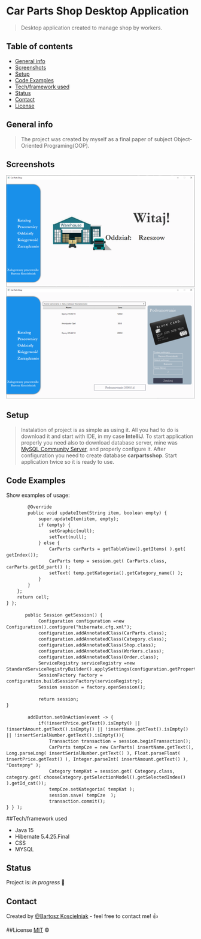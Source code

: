 # Car Parts Shop Desktop Application
> Desktop application created to manage shop by workers.

## Table of contents
* [General info](#general-info)
* [Screenshots](#screenshots)
* [Setup](#setup)
* [Code Examples](#code-examples)  
* [Tech/framework used](#techframework-used)  
* [Status](#status)
* [Contact](#contact)
* [License](#license)

## General info
>The project was created by myself as a final paper of subject Object-Oriented Programing(OOP).

## Screenshots

![Example screenshot](src/main/resources/img/1.png)
![Example screenshot](src/main/resources/img/3.png)

## Setup

>Instalation of project is as simple as using it. All you had to do is download it and start with IDE, in my case **IntelliJ**.
To start application properly you need also to download database server, mine was [MySQL Community Server](https://dev.mysql.com/downloads/mysql/), and properly configure it.
After configuration you need to create database **carpartsshop**.
Start application twice so it is ready to use.

## Code Examples
Show examples of usage:


            @Override
            public void updateItem(String item, boolean empty) {
                super.updateItem(item, empty);
                if (empty) {
                    setGraphic(null);
                    setText(null);
                } else {
                    CarParts carParts = getTableView().getItems( ).get( getIndex());
                    CarParts temp = session.get( CarParts.class, carParts.getId_part() );
                    setText( temp.getKategoria().getCategory_name() );
                }
            }
        };
        return cell;
    } };

           public Session getSession() {
                Configuration configuration =new Configuration().configure("hibernate.cfg.xml");
                configuration.addAnnotatedClass(CarParts.class);
                configuration.addAnnotatedClass(Category.class);
                configuration.addAnnotatedClass(Shop.class);
                configuration.addAnnotatedClass(Workers.class);
                configuration.addAnnotatedClass(Order.class);
                ServiceRegistry serviceRegistry =new StandardServiceRegistryBuilder().applySettings(configuration.getProperties()).build();
                SessionFactory factory = configuration.buildSessionFactory(serviceRegistry);
                Session session = factory.openSession();
        
                return session;
    }

            addButton.setOnAction(event -> {
                if(!insertPrice.getText().isEmpty() || !insertAmount.getText().isEmpty() || !insertName.getText().isEmpty() || !insertSerialNumber.getText().isEmpty()){
                    Transaction transaction = session.beginTransaction();
                    CarParts tempCze = new CarParts( insertName.getText(), Long.parseLong( insertSerialNumber.getText() ), Float.parseFloat( insertPrice.getText() ), Integer.parseInt( insertAmount.getText() ), "Dostepny" );
                    Category tempKat = session.get( Category.class, category.get( chooseCategory.getSelectionModel().getSelectedIndex() ).getId_cat());
                    tempCze.setKategoria( tempKat );
                    session.save( tempCze  );
                    transaction.commit();
    } } );



##Tech/framework used

* Java 15
* Hibernate 5.4.25.Final
* CSS
* MYSQL

## Status
Project is: _in progress_ :monocle_face:


## Contact
Created by [@Bartosz Koscielniak](https://github.com/BartoszKoscielniak) - feel free to contact me! :+1:


##License
[MIT](https://choosealicense.com/licenses/mit/) ©

